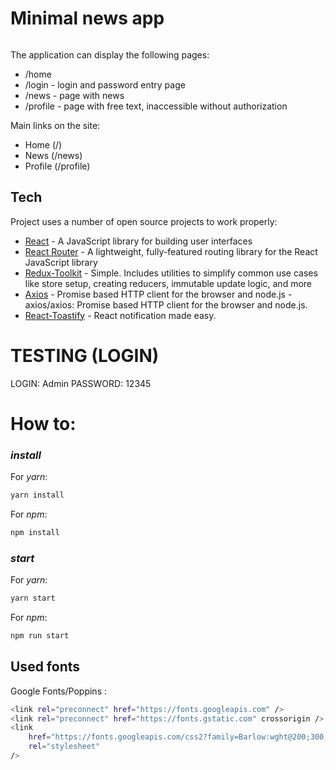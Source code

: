 # Minimal news app

######

The application can display the following pages:

-   /home
-   /login - login and password entry page
-   /news - page with news
-   /profile - page with free text, inaccessible without authorization

Main links on the site:

-   Home (/)
-   News (/news)
-   Profile (/profile)

## Tech

Project uses a number of open source projects to work properly:

-   [React](https://reactjs.org/) - A JavaScript library for building user interfaces
-   [React Router](http://reactrouter.com/) - A lightweight, fully-featured routing library for the React JavaScript library
-   [Redux-Toolkit](https://redux-toolkit.js.org/) - Simple. Includes utilities to simplify common use cases like store setup, creating reducers, immutable update logic, and more
-   [Axios](https://github.com/axios/axios) - Promise based HTTP client for the browser and node.js - axios/axios: Promise based HTTP client for the browser and node.js.
-   [React-Toastify](https://www.npmjs.com/package/react-toastify) - React notification made easy.

# TESTING (LOGIN)

LOGIN: Admin
PASSWORD: 12345

# How to:

### _install_

For _yarn_:

```sh
yarn install
```

For _npm_:

```sh
npm install
```

### _start_

For _yarn_:

```sh
yarn start
```

For _npm_:

```sh
npm run start
```

## Used fonts

Google Fonts/Poppins :

```sh
<link rel="preconnect" href="https://fonts.googleapis.com" />
<link rel="preconnect" href="https://fonts.gstatic.com" crossorigin />
<link
    href="https://fonts.googleapis.com/css2?family=Barlow:wght@200;300;400;500;600;700;900&family=Jost:wght@200;300;400;500;600;700;800;900&family=Kanit:wght@200;300;400;500;600;700;800;900&family=Manrope:wght@200;300;400;500;600;700;800&family=Montserrat:wght@200;400;500;600;700;800;900&family=Orbitron:wght@900&family=Poppins:wght@200;300;400;500;600;700;800;900&family=Raleway:wght@200;300;400;500;600;700;800;900&family=Russo+One&family=Source+Code+Pro:wght@300;400;500;600;700;800;900&display=swap"
    rel="stylesheet"
/>
```
